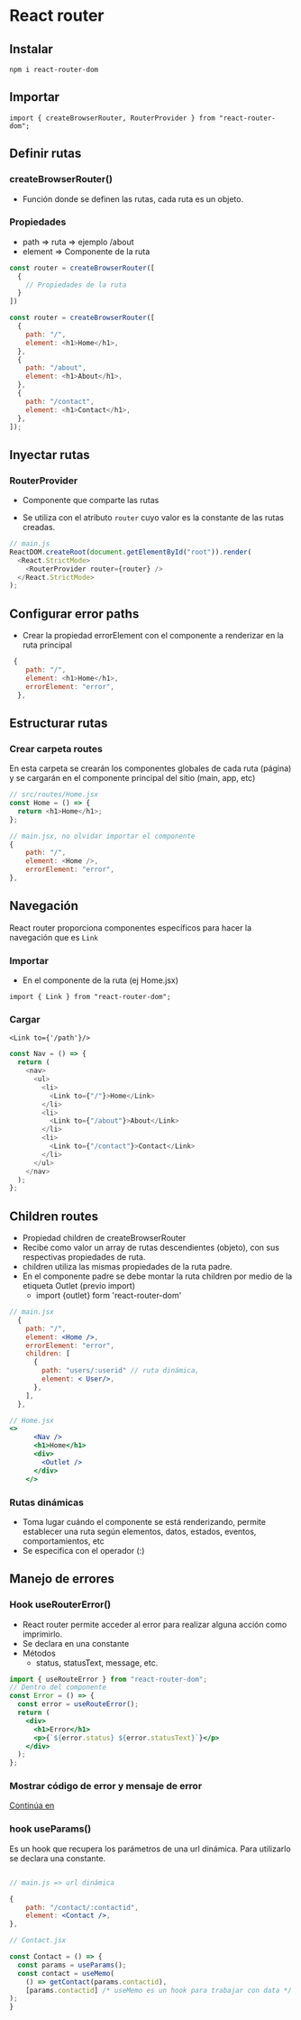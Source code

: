 # React router

## Instalar

`npm i react-router-dom`

## Importar

`import { createBrowserRouter, RouterProvider } from "react-router-dom";`

## Definir rutas

### createBrowserRouter()

- Función donde se definen las rutas, cada ruta es un objeto.

### Propiedades

- path => ruta => ejemplo /about
- element => Componente de la ruta

```js
const router = createBrowserRouter([
  {
    // Propiedades de la ruta
  }
])
```
```js
const router = createBrowserRouter([
  {
    path: "/",
    element: <h1>Home</h1>,
  },
  {
    path: "/about",
    element: <h1>About</h1>,
  },
  {
    path: "/contact",
    element: <h1>Contact</h1>,
  },
]);
```
## Inyectar rutas

### RouterProvider

- Componente que comparte las rutas

- Se utiliza con el atributo `router` cuyo valor es la constante de las rutas creadas.

```js
// main.js
ReactDOM.createRoot(document.getElementById("root")).render(
  <React.StrictMode>
    <RouterProvider router={router} />
  </React.StrictMode>
);
```
## Configurar error paths

- Crear la propiedad errorElement con el componente a renderizar en la ruta principal

```js
 {
    path: "/",
    element: <h1>Home</h1>,
    errorElement: "error",
  },
```
## Estructurar rutas

### Crear carpeta routes

En esta carpeta se crearán los componentes globales de cada ruta (página) y se cargarán en el componente principal del sitio (main, app, etc)

```js
// src/routes/Home.jsx
const Home = () => {
  return <h1>Home</h1>;
};
```
```js
// main.jsx, no olvidar importar el componente
{
    path: "/",
    element: <Home />,
    errorElement: "error",
},
```

## Navegación

React router proporciona componentes específicos para hacer la navegación que es `Link`

### Importar 

- En el componente de la ruta (ej Home.jsx)

`import { Link } from "react-router-dom";`

### Cargar

`<Link to={'/path'}/>`

```js
const Nav = () => {
  return (
    <nav>
      <ul>
        <li>
          <Link to={"/"}>Home</Link>
        </li>
        <li>
          <Link to={"/about"}>About</Link>
        </li>
        <li>
          <Link to={"/contact"}>Contact</Link>
        </li>
      </ul>
    </nav>
  );
};
```

## Children routes
- Propiedad children de createBrowserRouter
- Recibe como valor un array de rutas descendientes (objeto), con sus respectivas propiedades de ruta.
- children utiliza las mismas propiedades de la ruta padre.
- En el componente padre se debe montar la ruta children por medio de la etiqueta Outlet (previo import)
  - import {outlet} form 'react-router-dom'

```jsx
// main.jsx
  {
    path: "/",
    element: <Home />,
    errorElement: "error",
    children: [
      {
        path: "users/:userid" // ruta dinámica,
        element: < User/>,
      },
    ],
  },
```

```jsx
// Home.jsx
<>
      <Nav />
      <h1>Home</h1>
      <div>
        <Outlet />
      </div>
    </>
```


### Rutas dinámicas
- Toma lugar cuándo el componente se está renderizando, permite establecer una ruta según elementos, datos, estados, eventos, comportamientos, etc
- Se especifica con el operador (:)

## Manejo de errores

### Hook useRouterError()

- React router permite acceder al error para realizar alguna acción como imprimirlo.
- Se declara en una constante
- Métodos
  - status, statusText, message, etc.

```jsx
import { useRouteError } from "react-router-dom";
// Dentro del componente
const Error = () => {
  const error = useRouteError();
  return (
    <div>
      <h1>Error</h1>
      <p>{`${error.status} ${error.statusText}`}</p>
    </div>
  );
};
```
### Mostrar código de error y mensaje de error

[Continúa en](https://youtu.be/JNhhdkCuyog?t=1317)

### hook useParams()

Es un hook que recupera los parámetros de una url dinámica. Para utilizarlo se declara una constante.

```jsx

// main.js => url dinámica

{
    path: "/contact/:contactid",
    element: <Contact />,
},

// Contact.jsx

const Contact = () => {
  const params = useParams();
  const contact = useMemo(
    () => getContact(params.contactid),
    [params.contactid] /* useMemo es un hook para trabajar con data */
);
}

```